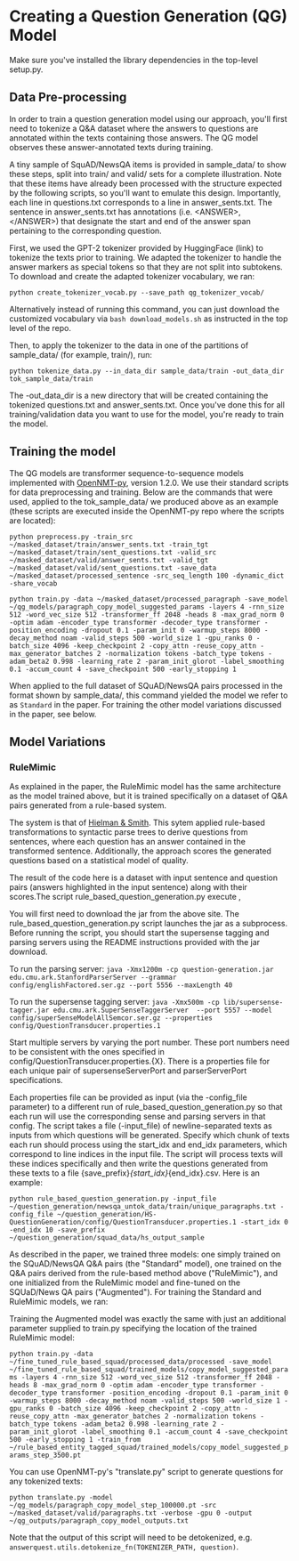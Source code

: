 # Creating a Question Generation (QG) Model

Make sure you've installed the library dependencies in the top-level setup.py.

## Data Pre-processing

In order to train a question generation model using our approach, you'll first need to tokenize a Q&A dataset where the answers to questions are annotated within the texts containing those answers. The QG model observes these answer-annotated texts during training. 

A tiny sample of SquAD/NewsQA items is provided in sample_data/ to show these steps, split into train/ and valid/ sets for a complete illustration. Note that these items have already been processed with the structure expected by the following scripts, so you'll want to emulate this design. Importantly, each line in questions.txt corresponds to a line in answer_sents.txt. The sentence in answer_sents.txt has annotations (i.e. \<ANSWER\>,\<\/ANSWER\>) that designate the start and end of the answer span pertaining to the corresponding question. 

First, we used the GPT-2 tokenizer provided by HuggingFace (link) to tokenize the texts prior to training. We adapted the tokenizer to handle the answer markers as special tokens so that they are not split into subtokens. To download and create the adapted tokenizer vocabulary, we ran:

```python create_tokenizer_vocab.py --save_path qg_tokenizer_vocab/```

Alternatively instead of running this command, you can just download the customized vocabulary via ``bash download_models.sh`` as instructed in the top level of the repo.

Then, to apply the tokenizer to the data in one of the partitions of sample_data/ (for example, train/), run:

```python tokenize_data.py --in_data_dir sample_data/train -out_data_dir tok_sample_data/train```

The -out_data_dir is a new directory that will be created containing the tokenized questions.txt and answer_sents.txt. Once you've done this for all training/validation data you want to use for the model, you're ready to train the model. 


## Training the model

The QG models are transformer sequence-to-sequence models implemented with [OpenNMT-py](https://github.com/OpenNMT/OpenNMT-py), version 1.2.0. We use their standard scripts for data preprocessing and training. Below are the commands that were used, applied to the tok_sample_data/ we produced above as an example (these scripts are executed inside the OpenNMT-py repo where the scripts are located):

``python preprocess.py -train_src ~/masked_dataset/train/answer_sents.txt -train_tgt ~/masked_dataset/train/sent_questions.txt -valid_src ~/masked_dataset/valid/answer_sents.txt -valid_tgt ~/masked_dataset/valid/sent_questions.txt -save_data ~/masked_dataset/processed_sentence -src_seq_length 100 -dynamic_dict -share_vocab``

``python train.py -data ~/masked_dataset/processed_paragraph -save_model ~/qg_models/paragraph_copy_model_suggested_params -layers 4 -rnn_size 512 -word_vec_size 512 -transformer_ff 2048 -heads 8 -max_grad_norm 0 -optim adam -encoder_type transformer -decoder_type transformer -position_encoding -dropout 0.1 -param_init 0 -warmup_steps 8000 -decay_method noam -valid_steps 500 -world_size 1 -gpu_ranks 0 -batch_size 4096 -keep_checkpoint 2 -copy_attn -reuse_copy_attn -max_generator_batches 2 -normalization tokens -batch_type tokens -adam_beta2 0.998 -learning_rate 2 -param_init_glorot -label_smoothing 0.1 -accum_count 4 -save_checkpoint 500 -early_stopping 1``

When applied to the full dataset of SQuAD/NewsQA pairs processed in the format shown by sample_data/, this command yielded the model we refer to as ``Standard`` in the paper. For training the other model variations discussed in the paper, see below. 


## Model Variations

### RuleMimic

As explained in the paper, the RuleMimic model has the same architecture as the model trained above, but it is trained specifically on a dataset of Q&A pairs generated from a rule-based system. 

The system is that of [Hielman & Smith](http://www.cs.cmu.edu/~ark/mheilman/questions/). This sytem applied rule-based transformations to syntactic parse trees to derive questions from sentences, where each question has an answer contained in the transformed sentence. Additionally, the approach scores the generated questions based on a statistical model of quality. 

The result of the code here is a dataset with input sentence and question pairs (answers highlighted in the input sentence) along with their scores.The script rule_based_question_generation.py execute , 

You will first need to download the jar from the above site. The rule_based_question_generation.py script launches the jar as a subprocess. Before running the script, you should start the supersense tagging and parsing servers using the README instructions provided with the jar download.

To run the parsing server:
`java -Xmx1200m -cp question-generation.jar edu.cmu.ark.StanfordParserServer --grammar config/englishFactored.ser.gz --port 5556 --maxLength 40`

To run the supersense tagging server:
`java -Xmx500m -cp lib/supersense-tagger.jar edu.cmu.ark.SuperSenseTaggerServer  --port 5557 --model config/superSenseModelAllSemcor.ser.gz --properties config/QuestionTransducer.properties.1`

Start multiple servers by varying the port number. These port numbers need to be consistent with the ones specified in config/QuestionTransducer.properties.{X}. There is a properties file for each unique pair of supersenseServerPort and parserServerPort specifications.

Each properties file can be provided as input (via the -config_file parameter) to a different run of rule_based_question_generation.py so that each run will use the corresponding sense and parsing servers in that config. The script takes a file (-input_file) of newline-separated texts as inputs from which questions will be generated. Specify which chunk of texts each run should process using the start_idx and end_idx parameters, which correspond to line indices in the input file. The script will process texts will these indices specifically and then write the questions generated from these texts to a file {save_prefix}_{start_idx}_{end_idx}.csv. Here is an example:

`python rule_based_question_generation.py -input_file  ~/question_generation/newsqa_untok_data/train/unique_paragraphs.txt -config_file ~/question_generation/HS-QuestionGeneration/config/QuestionTransducer.properties.1 -start_idx 0 -end_idx 10 -save_prefix ~/question_generation/squad_data/hs_output_sample`



As described in the paper, we trained three models: one simply trained on the SQuAD/NewsQA Q&A pairs (the "Standard" model), one trained on the Q&A pairs derived from the rule-based method above ("RuleMimic"), and one initialized from the RuleMimic model and fine-tuned on the SQUaD/News QA pairs ("Augmented"). For training the Standard and RuleMimic models, we ran:


Training the Augmented model was exactly the same with just an additional parameter supplied to train.py specifying the location of the trained RuleMimic model:

``python train.py -data ~/fine_tuned_rule_based_squad/processed_data/processed -save_model ~/fine_tuned_rule_based_squad/trained_models/copy_model_suggested_params -layers 4 -rnn_size 512 -word_vec_size 512 -transformer_ff 2048 -heads 8 -max_grad_norm 0 -optim adam -encoder_type transformer -decoder_type transformer -position_encoding -dropout 0.1 -param_init 0 -warmup_steps 8000 -decay_method noam -valid_steps 500 -world_size 1 -gpu_ranks 0 -batch_size 4096 -keep_checkpoint 2 -copy_attn -reuse_copy_attn -max_generator_batches 2 -normalization tokens -batch_type tokens -adam_beta2 0.998 -learning_rate 2 -param_init_glorot -label_smoothing 0.1 -accum_count 4 -save_checkpoint 500 -early_stopping 1 -train_from ~/rule_based_entity_tagged_squad/trained_models/copy_model_suggested_params_step_3500.pt``

You can use OpenNMT-py's "translate.py" script to generate questions for any tokenized texts:

``python translate.py -model ~/qg_models/paragraph_copy_model_step_100000.pt -src ~/masked_dataset/valid/paragraphs.txt -verbose -gpu 0 -output ~/qg_outputs/paragraph_copy_model_outputs.txt``

Note that the output of this script will need to be detokenized, e.g. ``answerquest.utils.detokenize_fn(TOKENIZER_PATH, question)``.

